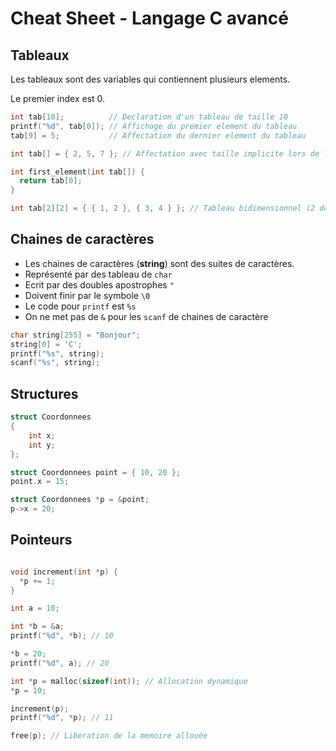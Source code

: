 # Cheat Sheet - Langage C avancé

## Tableaux

Les tableaux sont des variables qui contiennent plusieurs elements.

Le premier index est 0.

```c
int tab[10];          // Declaration d'un tableau de taille 10
printf("%d", tab[0]); // Affichage du premier element du tableau
tab[9] = 5;           // Affectation du dernier element du tableau

int tab[] = { 2, 5, 7 }; // Affectation avec taille implicite lors de la declaration

int first_element(int tab[]) {
  return tab[0];
}

int tab[2][2] = { { 1, 2 }, { 3, 4 } }; // Tableau bidimensionnel (2 donc matrice)
```

## Chaines de caractères

- Les chaines de caractères (**string**) sont des suites de caractères.
- Représenté par des tableau de `char`
- Ecrit par des doubles apostrophes `"`
- Doivent finir par le symbole `\0`
- Le code pour `printf` est `%s`
- On ne met pas de `&` pour les `scanf` de chaines de caractère

```c
char string[255] = "Bonjour";
string[0] = 'C';
printf("%s", string);
scanf("%s", string);
```

## Structures

```c
struct Coordonnees
{
    int x;
    int y;
};

struct Coordonnees point = { 10, 20 };
point.x = 15;

struct Coordonnees *p = &point;
p->x = 20;
```

## Pointeurs

```c

void increment(int *p) {
  *p += 1;
}

int a = 10;

int *b = &a;
printf("%d", *b); // 10

*b = 20;
printf("%d", a); // 20

int *p = malloc(sizeof(int)); // Allocation dynamique
*p = 10;

increment(p);
printf("%d", *p); // 11

free(p); // Liberation de la memoire allouée
```
